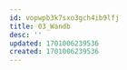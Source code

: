 ```yaml
---
id: vopwpb3k7sxo3gch4ib9lfj
title: 03_Wandb
desc: ''
updated: 1701006239536
created: 1701006239536
---
```

